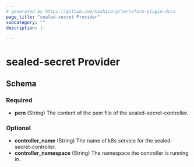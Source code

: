 ```yaml
---
# generated by https://github.com/hashicorp/terraform-plugin-docs
page_title: "sealed-secret Provider"
subcategory: ""
description: |-
  
---
```


# sealed-secret Provider





<!-- schema generated by tfplugindocs -->
## Schema

### Required

- **pem** (String) The content of the pem file of the sealed-secret-controller.

### Optional

- **controller_name** (String) The name of k8s service for the sealed-secret-controller.
- **controller_namespace** (String) The namespace the controller is running in.
